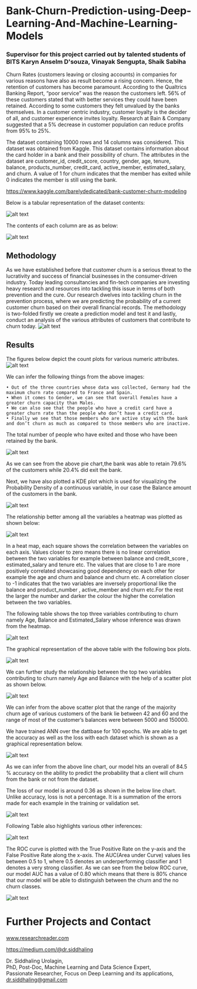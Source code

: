 # Bank-Churn-Prediction-using-Deep-Learning-And-Machine-Learning-Models

### Supervisor for this project carried out by talented students of BITS Karyn Anselm D'souza, Vinayak Sengupta, Shaik Sabiha

Churn Rates (customers leaving or closing accounts) in companies for various reasons have also as result become a rising concern. Hence, the retention of customers has become paramount. According to the Qualtrics Banking Report, “poor service” was the reason the customers left. 56% of these customers stated that with better services they could have been retained. According to some customers they felt unvalued by the banks themselves. In a customer centric industry, customer loyalty is the decider of all, and customer experience invites loyalty. Research at Bain & Company suggested that a 5% decrease in customer population can reduce profits from 95% to 25%. 

The dataset containing 10000 rows and 14 columns was considered. This dataset was obtained from Kaggle.  This dataset contains information about the card holder in a bank and their possibility of churn. The attributes in the dataset are customer_id, credit_score, country, gender, age, tenure, balance, products_number, credit_card, active_member, estimated_salary, and churn.  A value of 1 for churn indicates that the member has exited while 0 indicates the member is still using the bank. 

https://www.kaggle.com/barelydedicated/bank-customer-churn-modeling

Below is a tabular representation of the dataset contents:

![alt text](https://github.com/siddhaling/Bank-Churn-Prediction-using-Deep-Learning-And-Machine-Learning-Models/blob/main/1.jpg)

The contents of each column are as as below:

![alt text](https://github.com/siddhaling/Bank-Churn-Prediction-using-Deep-Learning-And-Machine-Learning-Models/blob/main/2.jpg)

## Methodology
As we have established before that customer churn is a serious threat to the lucrativity and success of financial businesses in the consumer-driven industry. Today leading consultancies and fin-tech companies are investing heavy research and resources into tackling this issue in terms of both prevention and the cure. Our research dwelves into tackling churn in the prevention process, where we are predicting the probability of a current customer churn based on their overall financial records. The methodology is two-folded firstly we create a prediction model and test it and lastly, conduct an analysis of the various attributes of customers that contribute to churn today. 
![alt text](https://github.com/siddhaling/Bank-Churn-Prediction-using-Deep-Learning-And-Machine-Learning-Models/blob/main/3.jpg)

## Results
The figures below depict the count plots for various numeric attributes.
![alt text](https://github.com/siddhaling/Bank-Churn-Prediction-using-Deep-Learning-And-Machine-Learning-Models/blob/main/4.jpg)

We can infer the following things from the above images:

    • Out of the three countries whose data was collected, Germany had the maximum churn rate compared to France and Spain.
    • When it comes to Gender, we can see that overall Females have a greater churn capacity than Males.
    • We can also see that the people who have a credit card have a greater churn rate than the people who don’t have a credit card.
    • Finally we see that those members who are active stay with the bank and don’t churn as much as compared to those members who are inactive.
 
The total number of people who have exited and those who have been retained by the bank.

![alt text](https://github.com/siddhaling/Bank-Churn-Prediction-using-Deep-Learning-And-Machine-Learning-Models/blob/main/5.jpg)

As we can see from the above pie chart,the bank was able to retain 79.6% of the customers while 20.4% did exit the bank.

Next, we have also plotted a KDE plot which is used for visualizing the Probability Density of a continuous variable, in our case the Balance amount of the customers in the bank.

![alt text](https://github.com/siddhaling/Bank-Churn-Prediction-using-Deep-Learning-And-Machine-Learning-Models/blob/main/6.jpg)

The relationship better among all the variables a heatmap was plotted as shown below:

![alt text](https://github.com/siddhaling/Bank-Churn-Prediction-using-Deep-Learning-And-Machine-Learning-Models/blob/main/7.jpg)

In a heat map, each square shows the correlation between the variables on each axis. Values closer to zero means there is no linear correlation between the two variables for example between balance and credit_score , estimated_salary and tenure etc. The values that are close to 1 are more positively correlated showcasing good dependency on each other for example the age and churn and balance and churn etc.  A correlation closer to -1 indicates that the two variables are inversely proportional like the balance and product_number , active_member and churn etc.For the rest the larger the number and darker the colour the higher the correlation between the two variables. 

The following table shows the top three variables contributing to churn namely Age, Balance and Estimated_Salary whose inference was drawn from the heatmap.

![alt text](https://github.com/siddhaling/Bank-Churn-Prediction-using-Deep-Learning-And-Machine-Learning-Models/blob/main/8.jpg)

The graphical representation of the above table with the following box plots.

![alt text](https://github.com/siddhaling/Bank-Churn-Prediction-using-Deep-Learning-And-Machine-Learning-Models/blob/main/9.jpg)

We can further study the relationship between the top two variables contributing to churn namely Age and Balance with the help of a scatter plot as shown below.

![alt text](https://github.com/siddhaling/Bank-Churn-Prediction-using-Deep-Learning-And-Machine-Learning-Models/blob/main/10.jpg)

We can infer from the above scatter plot that the range of the majority churn age of various customers of the bank lie between 42 and 60 and the range of most of the customer’s balances were between 5000 and 150000.

We have trained ANN over the dattbase for 100 epochs. We are able to get the accuracy as well as the loss with each dataset which is shown as a graphical representation below.

![alt text](https://github.com/siddhaling/Bank-Churn-Prediction-using-Deep-Learning-And-Machine-Learning-Models/blob/main/11.jpg)

As we can infer from the above line chart, our model hits an overall of 84.5 % accuracy on the ability to predict the probability that a client will churn from the bank or not from the dataset.

The loss of our model is around 0.36 as shown in the below line chart. Unlike accuracy, loss is not a percentage. It is a summation of the errors made for each example in the training or validation set. 

![alt text](https://github.com/siddhaling/Bank-Churn-Prediction-using-Deep-Learning-And-Machine-Learning-Models/blob/main/12.jpg)

Following Table also highlights various other inferences:

![alt text](https://github.com/siddhaling/Bank-Churn-Prediction-using-Deep-Learning-And-Machine-Learning-Models/blob/main/13.jpg)

The ROC curve is plotted with the True Positive Rate on the y-axis and the False Positive Rate along the x-axis. The AUC(Area under Curve) values lies between 0.5 to 1, where 0.5 denotes an underperforming classifier and 1 denotes a very strong classifier. As we can see from the below ROC curve, our model AUC has a value of 0.80 which means that there is 80% chance that our model will be able to distinguish between the churn and the no churn classes.

![alt text](https://github.com/siddhaling/Bank-Churn-Prediction-using-Deep-Learning-And-Machine-Learning-Models/blob/main/14.jpg)

# Further Projects and Contact
www.researchreader.com

https://medium.com/@dr.siddhaling

Dr. Siddhaling Urolagin,\
PhD, Post-Doc, Machine Learning and Data Science Expert,\
Passionate Researcher, Focus on Deep Learning and its applications,\
dr.siddhaling@gmail.com

